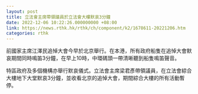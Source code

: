 ```yaml
---
layout: post
title: 立法會主席帶領議員於立法會大樓默哀3分鐘
date: 2022-12-06 10:22:26.000000000 +08:00
link: https://news.rthk.hk/rthk/ch/component/k2/1678611-20221206.htm
categories: rthk
---
```


前國家主席江澤民追悼大會今早於北京舉行。在本港，所有政府船隻在追悼大會默哀期間同時鳴笛3分鐘，在早上10時，中環碼頭一帶清晰聽到船隻鳴笛聲音。

特區政府及多個機構亦舉行默哀儀式。立法會主席梁君彥帶領議員，在立法會綜合大樓地下大堂默哀3分鐘，並收看北京的追悼大會，期間綜合大樓的所有活動暫停。
